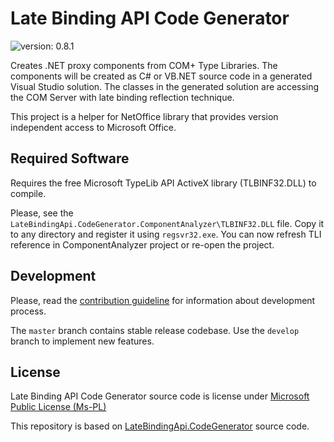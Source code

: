 # Late Binding API Code Generator

![version: 0.8.1](http://img.shields.io/badge/version-0.8.1-68217a.svg)

Creates .NET proxy components from COM+ Type Libraries. 
The components will be created as C# or VB.NET source code in a generated Visual Studio solution. 
The classes in the generated solution are accessing the COM Server with late binding reflection technique.

This project is a helper for NetOffice library that provides version independent access to Microsoft Office.


## Required Software

Requires the free Microsoft TypeLib API ActiveX library (TLBINF32.DLL) to compile.

Please, see the `LateBindingApi.CodeGenerator.ComponentAnalyzer\TLBINF32.DLL` file.
Copy it to any directory and register it using `regsvr32.exe`.
You can now refresh TLI reference in ComponentAnalyzer project or re-open the project.


## Development

Please, read the [contribution guideline](CONTRIBUTING.md) for information about development process.

The `master` branch contains stable release codebase. Use the `develop` branch to implement new features.


## License

Late Binding API Code Generator source code is license under [Microsoft Public License (Ms-PL)](LICENSE.txt)

This repository is based on [LateBindingApi.CodeGenerator](https://latebindingapi.codeplex.com/) source code.